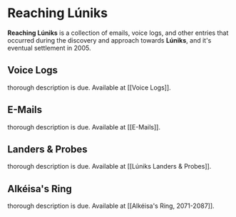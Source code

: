 # Reaching Lúniks
**Reaching Lúniks** is a collection of emails, voice logs, and other entries that occurred during the discovery and approach towards **Lúniks**, and it's eventual settlement in 2005. 

## Voice Logs
thorough description is due. Available at [[Voice Logs]].
## E-Mails
thorough description is due. Available at [[E-Mails]].
## Landers & Probes
thorough description is due. Available at [[Lúniks Landers & Probes]].
## Alkéisa's Ring
thorough description is due. Available at [[Alkéisa's Ring, 2071-2087]].
